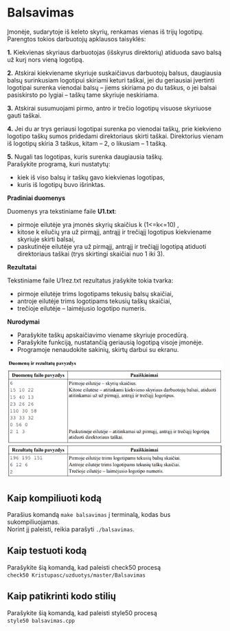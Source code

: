 # Balsavimas
Įmonėje, sudarytoje iš keleto skyrių, renkamas vienas iš trijų logotipų. Parengtos tokios darbuotojų
apklausos taisyklės:<br/>

**1.** Kiekvienas skyriaus darbuotojas (išskyrus direktorių) atiduoda savo balsą už kurį nors vieną logotipą.<br/>

**2.** Atskirai kiekviename skyriuje suskaičiavus darbuotojų balsus, daugiausia balsų surinkusiam
logotipui skiriami keturi taškai, jei du geriausiai įvertinti logotipai surenka vienodai balsų – jiems
skiriama po du taškus, o jei balsai pasiskirsto po lygiai – taškų tame skyriuje neskiriama.<br/>

**3.** Atskirai susumuojami pirmo, antro ir trečio logotipų visuose skyriuose gauti taškai.<br/>

**4.** Jei du ar trys geriausi logotipai surenka po vienodai taškų, prie kiekvieno logotipo taškų sumos
pridedami direktoriaus skirti taškai. Direktorius vienam iš logotipų skiria 3 taškus, kitam – 2, o
likusiam – 1 tašką.<br/>

**5.** Nugali tas logotipas, kuris surenka daugiausia taškų.<br/>
Parašykite programą, kuri nustatytų:
* kiek iš viso balsų ir taškų gavo kiekvienas logotipas,<br/>
* kuris iš logotipų buvo išrinktas.<br/>

**Pradiniai duomenys**<br/>

Duomenys yra tekstiniame faile **U1.txt**:

* pirmoje eilutėje yra įmonės skyrių skaičius k (1<=k<=10) ,<br/>
* kitose k eilučių yra už pirmąjį, antrąjį ir trečiąjį logotipus kiekviename skyriuje skirti balsai,<br/>
* paskutinėje eilutėje yra už pirmąjį, antrąjį ir trečiąjį logotipą atiduoti direktoriaus taškai (trys
skirtingi skaičiai nuo 1 iki 3).<br/>

**Rezultatai**

Tekstiniame faile U1rez.txt rezultatus įrašykite tokia tvarka:<br/>

* pirmoje eilutėje trims logotipams tekusių balsų skaičiai,<br/>
* antroje eilutėje trims logotipams tekusių taškų skaičiai,<br/>
* trečioje eilutėje – laimėjusio logotipo numeris.<br/>

**Nurodymai**

* Parašykite taškų apskaičiavimo viename skyriuje procedūrą.<br/>
* Parašykite funkciją, nustatančią geriausią logotipą visoje įmonėje.<br/>
* Programoje nenaudokite sakinių, skirtų darbui su ekranu.<br/>

![](Screenshot_5.png)


## Kaip kompiliuoti kodą
Parašius komandą ```make balsavimas``` į terminalą, kodas bus sukompiliuojamas. <br/>
Norint jį paleisti, reikia parašyti ```./balsavimas```. <br/>

## Kaip testuoti kodą
Parašykite šią komandą, kad paleisti check50 procesą <br/>
```check50 Kristupasc/uzduotys/master/Balsavimas```

## Kaip patikrinti kodo stilių
Parašykite šią komandą, kad paleisti style50 procesą<br/>
```style50 balsavimas.cpp```
<br/>
<br/>
<br/>
<br/>
<br/>
<br/>
